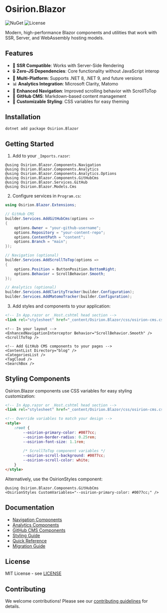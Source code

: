 # Osirion.Blazor

![NuGet](https://img.shields.io/nuget/v/Osirion.Blazor)
![License](https://img.shields.io/github/license/obrana-boranija/Osirion.Blazor)

Modern, high-performance Blazor components and utilities that work with SSR, Server, and WebAssembly hosting models.

## Features

- 🚀 **SSR Compatible**: Works with Server-Side Rendering
- 🔒 **Zero-JS Dependencies**: Core functionality without JavaScript interop
- 🎯 **Multi-Platform**: Supports .NET 8, .NET 9, and future versions
- 📊 **Analytics Integration**: Microsoft Clarity, Matomo
- 🧭 **Enhanced Navigation**: Improved scrolling behavior with ScrollToTop
- 📝 **GitHub CMS**: Markdown-based content management
- 🎨 **Customizable Styling**: CSS variables for easy theming

## Installation

```bash
dotnet add package Osirion.Blazor
```

## Getting Started

1. Add to your `_Imports.razor`:
```razor
@using Osirion.Blazor.Components.Navigation
@using Osirion.Blazor.Components.Analytics
@using Osirion.Blazor.Components.Analytics.Options
@using Osirion.Blazor.Components.GitHubCms
@using Osirion.Blazor.Services.GitHub
@using Osirion.Blazor.Models.Cms
```

2. Configure services in `Program.cs`:
```csharp
using Osirion.Blazor.Extensions;

// GitHub CMS
builder.Services.AddGitHubCms(options =>
{
    options.Owner = "your-github-username";
    options.Repository = "your-content-repo";
    options.ContentPath = "content";
    options.Branch = "main";
});

// Navigation (optional)
builder.Services.AddScrollToTop(options => 
{
    options.Position = ButtonPosition.BottomRight;
    options.Behavior = ScrollBehavior.Smooth;
});

// Analytics (optional)
builder.Services.AddClarityTracker(builder.Configuration);
builder.Services.AddMatomoTracker(builder.Configuration);
```

3. Add styles and components to your application:
```html
<!-- In App.razor or _Host.cshtml head section -->
<link rel="stylesheet" href="_content/Osirion.Blazor/css/osirion-cms.css" />
```

```razor
<!-- In your layout -->
<EnhancedNavigationInterceptor Behavior="ScrollBehavior.Smooth" />
<ScrollToTop />

<!-- Add GitHub CMS components to your pages -->
<ContentList Directory="blog" />
<CategoriesList />
<TagCloud />
<SearchBox />
```

## Styling Components

Osirion.Blazor components use CSS variables for easy styling customization:

```html
<!-- In App.razor or _Host.cshtml head section -->
<link rel="stylesheet" href="_content/Osirion.Blazor/css/osirion-cms.css" />

<!-- Override variables to match your design -->
<style>
    :root {
        --osirion-primary-color: #0077cc;
        --osirion-border-radius: 0.25rem;
        --osirion-font-size: 1.1rem;
        
        /* ScrollToTop component variables */
        --osirion-scroll-background: #0077cc;
        --osirion-scroll-color: white;
    }
</style>
```

Alternatively, use the OsirionStyles component:

```razor
@using Osirion.Blazor.Components.GitHubCms
<OsirionStyles CustomVariables="--osirion-primary-color: #0077cc;" />
```

## Documentation

- [Navigation Components](./docs/NAVIGATION.md)
- [Analytics Components](./docs/ANALYTICS.md)
- [GitHub CMS Components](./docs/GITHUB_CMS.md)
- [Styling Guide](./docs/STYLING.md)
- [Quick Reference](./docs/QUICK_REFERENCE.md)
- [Migration Guide](./docs/MIGRATION.md)

## License

MIT License - see [LICENSE](LICENSE.txt)

## Contributing

We welcome contributions! Please see our [contributing guidelines](CONTRIBUTING.md) for details.